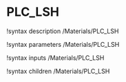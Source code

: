<!-- MOOSE Documentation Stub: Remove this when content is added. -->

# PLC_LSH
!syntax description /Materials/PLC_LSH

!syntax parameters /Materials/PLC_LSH

!syntax inputs /Materials/PLC_LSH

!syntax children /Materials/PLC_LSH
